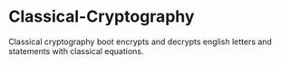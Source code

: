 # Classical-Cryptography
Classical cryptography boot encrypts and decrypts english letters and statements with classical equations.
